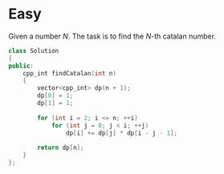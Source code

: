 # Easy

Given a number $N$. The task is to find the $N$-th catalan number.

```cpp
class Solution
{
public:
    cpp_int findCatalan(int n) 
    {
        vector<cpp_int> dp(n + 1);
        dp[0] = 1;
        dp[1] = 1;
        
        for (int i = 2; i <= n; ++i)
            for (int j = 0; j < i; ++j)
                dp[i] += dp[j] * dp[i - j - 1];
                
        return dp[n];
    }
};
```
